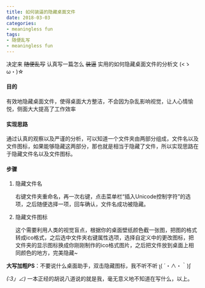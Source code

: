 ```yaml
---
title: 如何装逼的隐藏桌面文件
date: 2018-03-03
categories:
- meaningless fun
tags:
- 随便乱写
- meaningless fun
---
```






决定来 ~~随便乱写~~ 认真写一篇怎么 ~~装逼~~ 实用的如何隐藏桌面文件的分析文 (<ゝω・)☆



#### 目的

有效地隐藏桌面文件，使得桌面大方整洁，不会因为杂乱影响视觉，让人心情愉悦，侧面大大提高了工作效率



#### 实现思路

通过认真的观察以及严谨的分析，可以知道一个文件夹由两部分组成，文件名以及文件图标，如果能够隐藏这两部分，那也就是相当于隐藏了文件，所以实现思路在于隐藏文件名以及文件图标。



#### 步骤

1. 隐藏文件名

   右键文件夹重命名，再一次右键，点击菜单栏“插入Unicode控制字符”的选项，之后随便选择一项，回车确认，文件名成功被隐藏。

2. 隐藏文件图标

   这个需要利用人类的视觉盲点，根据你的桌面壁纸颜色截一张图，把图的格式转成ico格式，之后选中文件夹右键属性选项，选择自定义中的更改图标，把文件夹的显示图标换成你刚刚制作的ico格式图片，之后把文件放到桌面上相同颜色的地方，完美隐藏~



**大写加粗PS**：不要说什么桌面助手，双击隐藏图标，我不听不听 ʅ( ´・∧・｀)ʃ 



_(:3」∠)_ 一本正经的胡说八道说的就是我，毫无意义地不知道在写什么，以上。

